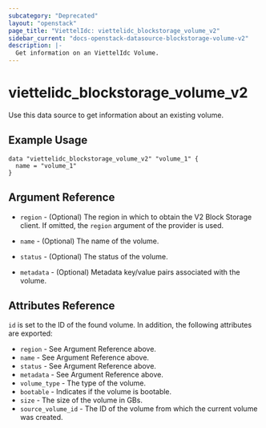 ```yaml
---
subcategory: "Deprecated"
layout: "openstack"
page_title: "ViettelIdc: viettelidc_blockstorage_volume_v2"
sidebar_current: "docs-openstack-datasource-blockstorage-volume-v2"
description: |-
  Get information on an ViettelIdc Volume.
---
```


# viettelidc\_blockstorage\_volume\_v2

Use this data source to get information about an existing volume.

## Example Usage

```hcl
data "viettelidc_blockstorage_volume_v2" "volume_1" {
  name = "volume_1"
}
```

## Argument Reference

* `region` - (Optional) The region in which to obtain the V2 Block Storage
    client. If omitted, the `region` argument of the provider is used.

* `name` - (Optional) The name of the volume.

* `status` - (Optional) The status of the volume.

* `metadata` - (Optional) Metadata key/value pairs associated with the volume.

## Attributes Reference

`id` is set to the ID of the found volume. In addition, the following attributes
are exported:

* `region` - See Argument Reference above.
* `name` - See Argument Reference above.
* `status` - See Argument Reference above.
* `metadata` - See Argument Reference above.
* `volume_type` - The type of the volume.
* `bootable` - Indicates if the volume is bootable.
* `size` - The size of the volume in GBs.
* `source_volume_id` - The ID of the volume from which the current volume was created.
